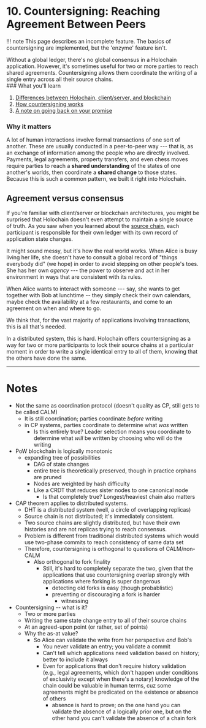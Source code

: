 # 10. Countersigning: Reaching Agreement Between Peers

!!! note
    This page describes an incomplete feature. The basics of countersigning are implemented, but the 'enzyme' feature isn't.

<div class="coreconcepts-intro" markdown=1>
Without a global ledger, there's no global consensus in a Holochain application. However, it's sometimes useful for two or more parties to reach shared agreements. Countersigning allows them coordinate the writing of a single entry across all their source chains.
</div>

<div class="coreconcepts-orientation" markdown=1>
### What you'll learn

1. [Differences between Holochain, client/server, and blockchain](#agreement-versus-consensus)
2. [How countersigning works](#the-countersigning-process)
3. [A note on going back on your promise](#going-back-on-your-promise)

### Why it matters

A lot of human interactions involve formal transactions of one sort of another. These are usually conducted in a peer-to-peer way --- that is, as an exchange of information among the people who are directly involved. Payments, legal agreements, property transfers, and even chess moves require parties to reach a **shared understanding** of the states of one another's worlds, then coordinate a **shared change** to those states. Because this is such a common pattern, we built it right into Holochain.
</div>

## Agreement versus consensus

If you're familiar with client/server or blockchain architectures, you might be surprised that Holochain doesn't even attempt to maintain a single source of truth. As you saw when you learned about the [source chain](../3_source_chain/), each participant is responsible for their own ledger with its own record of application state changes. 

It might sound messy, but it's how the real world works. When Alice is busy living her life, she doesn't have to consult a global record of "things everybody did" (we hope) in order to avoid stepping on other people's toes. She has her own _agency_ --- the power to observe and act in her environment in ways that are consistent with its rules.

When Alice wants to interact with someone --- say, she wants to get together with Bob at lunchtime -- they simply check their own calendars, maybe check the availability at a few restaurants, and come to an agreement on when and where to go.

We think that, for the vast majority of applications involving transactions, this is all that's needed.

In a distributed system, this is hard. Holochain offers countersigning as a way for two or more participants to lock their source chains at a particular moment in order to write a single identical entry to all of them, knowing that the others have done the same.
</div>

---

# Notes

* Not the same as coordination protocol (doesn't quality as CP, still gets to be called CALM)
    * It is still coordination; parties coordinate *before* writing
    * in CP systems, parties coordinate to determine what *was* written
        * Is this entirely true? Leader selection means you coordinate to determine what *will* be written by choosing who will do the writing
* PoW blockchain is logically monotonic
    * expanding tree of possibilities
        * DAG of state changes
        * entire tree is theoretically preserved, though in practice orphans are pruned
        * Nodes are weighted by hash difficulty
        * Like a CRDT that reduces sister nodes to one canonical node
            * Is that completely true? Longest/heaviest chain also matters
* CAP theorem applies to distributed systems.
    * DHT is a distributed system (well, a circle of overlapping replicas)
    * Source chain is not distributed; it's immediately consistent.
    * Two source chains are slightly distributed, but have their own histories and are not replicas trying to reach consensus.
    * Problem is different from traditional distributed systems which would use two-phase commits to reach consistency of same data set
    * Therefore, countersigning is orthogonal to questions of CALM/non-CALM
        * Also orthogonal to fork finality
            * Still, it's hard to completely separate the two, given that the applications that use countersigning overlap strongly with applications where forking is super dangerous
                * detecting old forks is easy (though probablistic)
                * preventing or discouraging a fork is harder
                    * witnessing
* Countersigning -- what is it?
    * Two or more parties
    * Writing the same state change entry to all of their source chains
    * At an agreed-upon point (or rather, set of points)
    * Why the as-at value?
        * So Alice can validate the write from her perspective _and_ Bob's
            * You never validate an entry; you validate a commit
            * Can't tell which applications need validation based on history; better to include it always
            * Even for applications that don't require history validation (e.g., legal agreements, which don't happen under conditions of exclusivity except when there's a notary) knowledge of the chain could be valuable in human terms, cuz some agreements might be predicated on the existence or absence of others
                * absence is hard to prove; on the one hand you can validate the absence of a logically prior one, but on the other hand you can't validate the absence of a chain fork
